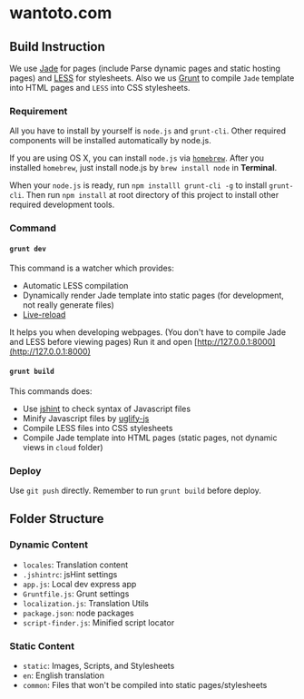 # wantoto.com



## Build Instruction

We use [Jade](http://jade-lang.com) for pages (include Parse dynamic pages and static hosting pages)
and [LESS](http://lesscss.org) for stylesheets. 
Also we us [Grunt](http://gruntjs.com) to compile ```Jade``` template into HTML pages
and ```LESS``` into CSS stylesheets.



### Requirement

All you have to install by yourself is ```node.js``` and ```grunt-cli```.
Other required components will be installed automatically by node.js.

If you are using OS X, you can install ```node.js``` via [```homebrew```](http://brew.sh).
After you installed ```homebrew```, just install node.js by ```brew install node``` in **Terminal**.

When your ```node.js``` is ready, run ```npm installl grunt-cli -g``` to install ```grunt-cli```. 
Then run ```npm install``` at root directory of this project to install other required development tools.



### Command

#### ```grunt dev```

This command is a watcher which provides:

- Automatic LESS compilation
- Dynamically render Jade template into static pages (for development, not really generate files)
- [Live-reload](http://livereload.com)

It helps you when developing webpages. (You don't have to compile Jade and LESS before viewing pages)
Run it and open [http://127.0.0.1:8000](http://127.0.0.1:8000)


#### ```grunt build```

This commands does:

- Use [jshint](http://www.jshint.com) to check syntax of Javascript files
- Minify Javascript files by [uglify-js](https://github.com/mishoo/UglifyJS2)
- Compile LESS files into CSS stylesheets
- Compile Jade template into HTML pages (static pages, not dynamic views in ```cloud``` folder)



### Deploy

Use ```git push``` directly. Remember to run ```grunt build``` before deploy.



## Folder Structure

### Dynamic Content

- ```locales```: Translation content
- ```.jshintrc```: jsHint settings
- ```app.js```: Local dev express app
- ```Gruntfile.js```: Grunt settings
- ```localization.js```: Translation Utils
- ```package.json```: node packages
- ```script-finder.js```: Minified script locator

### Static Content

- ```static```: Images, Scripts, and Stylesheets
- ```en```: English translation
- ```common```: Files that won't be compiled into static pages/stylesheets
